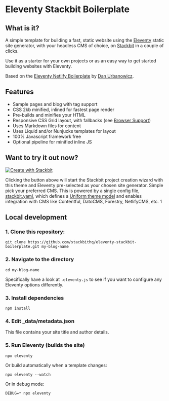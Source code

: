# Eleventy Stackbit Boilerplate
 
## What is it?

A simple template for building a fast, static website using the [Eleventy](https://www.11ty.io/) static site generator, with your headless CMS of choice, on [Stackbit](https://www.stackbit.com) in a couple of clicks.

Use it as a starter for your own projects or as an easy way to get started building websites with Eleventy.

Based on the [Eleventy Netlify Boilerplate](https://github.com/danurbanowicz/eleventy-netlify-boilerplate) by [Dan Urbanowicz](https://www.danurbanowicz.com/).

## Features

* Sample pages and blog with tag support
* CSS 2kb minified, inlined for fastest page render
* Pre-builds and minifies your HTML
* Responsive CSS Grid layout, with fallbacks (see [Browser Support](#browser-support))
* Uses Markdown files for content
* Uses Liquid and/or Nunjucks templates for layout
* 100% Javascript framework free
* Optional pipeline for minified inline JS

## Want to try it out now?

[![Create with Stackbit](https://assets.stackbit.com/badge/create-with-stackbit.svg)](https://app.stackbit.com/create?theme=https://github.com/stackbithq/eleventy-stackbit-boilerplate)

Clicking the button above will start the Stackbit project creation wizard with this theme and Eleventy pre-selected as your chosen site generator. Simple pick your preferred CMS. This is powered by a single config file, [stackbit.yaml](https://docs.stackbit.com/uniform/stackbit-yaml/), which defines a [Uniform theme model](https://docs.stackbit.com/uniform/) and enables integration with CMS like Contentful, DatoCMS, Forestry, NetlifyCMS, etc.
1
## Local development

### 1. Clone this repository:

```
git clone https://github.com/stackbithq/eleventy-stackbit-boilerplate.git my-blog-name
```

### 2. Navigate to the directory

```
cd my-blog-name
```

Specifically have a look at `.eleventy.js` to see if you want to configure any Eleventy options differently.

### 3. Install dependencies

```
npm install
```

### 4. Edit _data/metadata.json

This file contains your site title and author details.

### 5. Run Eleventy (builds the site)

```
npx eleventy
```

Or build automatically when a template changes:
```
npx eleventy --watch
```

Or in debug mode:
```
DEBUG=* npx eleventy
```
